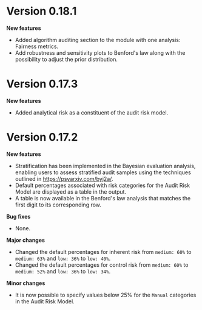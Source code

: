 # Version 0.18.1

**New features**

- Added algorithm auditing section to the module with one analysis: Fairness metrics.
- Add robustness and sensitivity plots to Benford's law along with the possibility to adjust the prior distribution.

# Version 0.17.3

**New features**

- Added analytical risk as a constituent of the audit risk model.

# Version 0.17.2

**New features**

- Stratification has been implemented in the Bayesian evaluation analysis, enabling users to assess stratified audit samples using the techniques outlined in https://psyarxiv.com/byj2a/.
- Default percentages associated with risk categories for the Audit Risk Model are displayed as a table in the output.
- A table is now available in the Benford's law analysis that matches the first digit to its corresponding row.

**Bug fixes**

- None.

**Major changes**

- Changed the default percentages for inherent risk from `medium: 60%` to `medium: 63%` and `low: 36%` to `low: 40%`.
- Changed the default percentages for control risk from `medium: 60%` to `medium: 52%` and `low: 36%` to `low: 34%`.

**Minor changes**

- It is now possible to specify values below 25% for the `Manual` categories in the Audit Risk Model.
